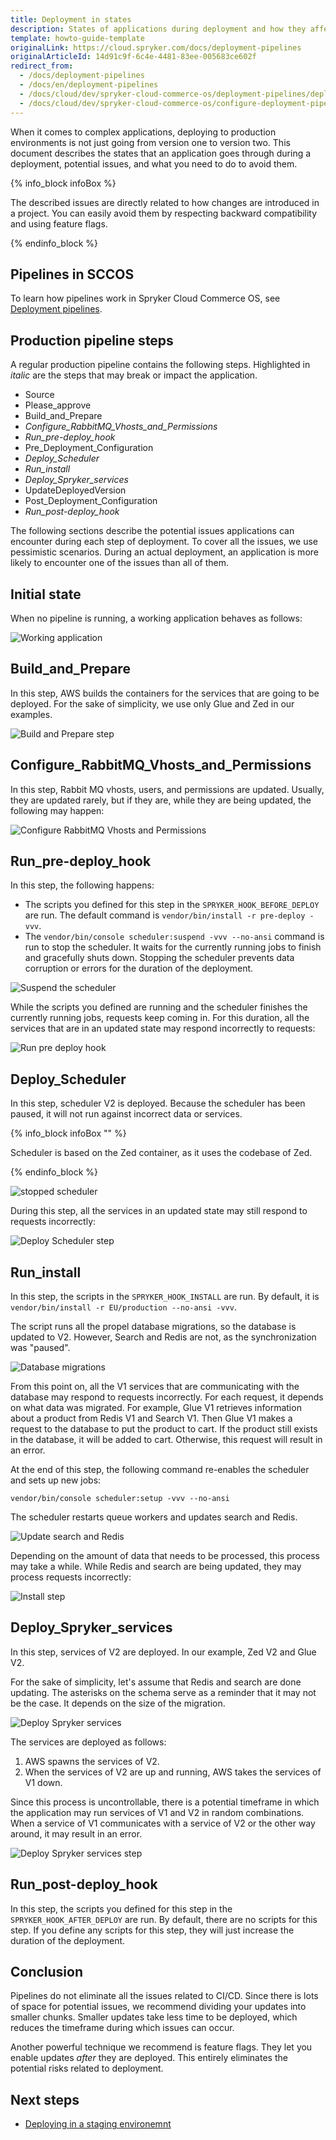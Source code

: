 ```yaml
---
title: Deployment in states
description: States of applications during deployment and how they affect its behaviour.
template: howto-guide-template
originalLink: https://cloud.spryker.com/docs/deployment-pipelines
originalArticleId: 14d91c9f-6c4e-4481-83ee-005683ce602f
redirect_from:
  - /docs/deployment-pipelines
  - /docs/en/deployment-pipelines
  - /docs/cloud/dev/spryker-cloud-commerce-os/deployment-pipelines/deployment-pipelines.html
  - /docs/cloud/dev/spryker-cloud-commerce-os/configure-deployment-pipelines/deployment-in-states.html
---
```


When it comes to complex applications, deploying to production environments is not just going from version one to version two. This document describes the states that an application goes through during a deployment, potential issues, and what you need to do to avoid them.

{% info_block infoBox %}

The described issues are directly related to how changes are introduced in a project. You can  easily avoid them by respecting backward compatibility and using feature flags.

{% endinfo_block %}


## Pipelines in SCCOS

To learn how pipelines work in Spryker Cloud Commerce OS, see [Deployment pipelines](/docs/cag/dev/configure-deployment-pipelines/deployment-pipelines.html).

## Production pipeline steps

A regular production pipeline contains the following steps. Highlighted in *italic* are the steps that may break or impact the application.

* Source
* Please_approve
* Build_and_Prepare
* *Configure_RabbitMQ_Vhosts_and_Permissions*
* *Run_pre-deploy_hook*
* Pre_Deployment_Configuration
* *Deploy_Scheduler*
* *Run_install*
* *Deploy_Spryker_services*
* UpdateDeployedVersion
* Post_Deployment_Configuration
* *Run_post-deploy_hook*

The following sections describe the potential issues applications can encounter during each step of deployment. To cover all the issues, we use pessimistic scenarios. During an actual deployment, an application is more likely to encounter one of the issues than all of them.

## Initial state

When no pipeline is running, a working application behaves as follows:

![Working application](https://spryker.s3.eu-central-1.amazonaws.com/docs/cloud/spryker-cloud-commerce-os/configure-deployment-pipelines/deployment-in-states.md/working-application.gif)

## Build_and_Prepare

In this step, AWS builds the containers for the services that are going to be deployed. For the sake of simplicity, we use only Glue and Zed in our examples.

![Build and Prepare step](https://spryker.s3.eu-central-1.amazonaws.com/docs/cloud/spryker-cloud-commerce-os/configure-deployment-pipelines/deployment-in-states.md/build-and-prepare-step.jpg)

## Configure_RabbitMQ_Vhosts_and_Permissions

In this step, Rabbit MQ vhosts, users, and permissions are updated. Usually, they are updated rarely, but if they are, while they are being updated, the following may happen:

![Configure RabbitMQ Vhosts and Permissions](https://spryker.s3.eu-central-1.amazonaws.com/docs/cloud/spryker-cloud-commerce-os/configure-deployment-pipelines/deployment-in-states.md/configure-rabbitmq-step.gif)

## Run_pre-deploy_hook

In this step, the following happens:
* The scripts you defined for this step in the `SPRYKER_HOOK_BEFORE_DEPLOY` are run. The default command is `vendor/bin/install -r pre-deploy -vvv`.
* The `vendor/bin/console scheduler:suspend -vvv --no-ansi` command is run to stop the scheduler. It waits for the currently running jobs to finish and gracefully shuts down. Stopping the scheduler prevents data corruption or errors for the duration of the deployment.

![Suspend the scheduler](https://spryker.s3.eu-central-1.amazonaws.com/docs/cloud/spryker-cloud-commerce-os/configure-deployment-pipelines/deployment-in-states.md/suspend-scheduler.jpg)

While the scripts you defined are running and the scheduler finishes the currently running jobs, requests keep coming in. For this duration, all the services that are in an updated state may respond incorrectly to requests:

![Run pre deploy hook](https://spryker.s3.eu-central-1.amazonaws.com/docs/cloud/spryker-cloud-commerce-os/configure-deployment-pipelines/deployment-in-states.md/pre-deploy-step.gif)

## Deploy_Scheduler

In this step, scheduler V2 is deployed. Because the scheduler has been paused, it will not run against incorrect data or services.

{% info_block infoBox "" %}

Scheduler is based on the Zed container, as it uses the codebase of Zed.

{% endinfo_block %}

![stopped scheduler](https://spryker.s3.eu-central-1.amazonaws.com/docs/cloud/spryker-cloud-commerce-os/configure-deployment-pipelines/deployment-in-states.md/stopped-scheduler.jpg)

During this step, all the services in an updated state may still respond to requests incorrectly:

![Deploy Scheduler step](https://spryker.s3.eu-central-1.amazonaws.com/docs/cloud/spryker-cloud-commerce-os/configure-deployment-pipelines/deployment-in-states.md/deploy-scheduler-step.gif)

## Run_install

In this step, the scripts in the `SPRYKER_HOOK_INSTALL` are run. By default, it is `vendor/bin/install -r EU/production --no-ansi -vvv`.

The script runs all the propel database migrations, so the database is updated to V2. However, Search and Redis are not, as the synchronization was "paused".

![Database migrations](https://spryker.s3.eu-central-1.amazonaws.com/docs/cloud/spryker-cloud-commerce-os/configure-deployment-pipelines/deployment-in-states.md/database-migration.jpg)

From this point on, all the V1 services that are communicating with the database may respond to requests incorrectly. For each request, it depends on what data was migrated. For example, Glue V1 retrieves information about a product from Redis V1 and Search V1. Then Glue V1 makes a request to the database to put the product to cart. If the product still exists in the database, it will be added to cart. Otherwise, this request will result in an error.

At the end of this step, the following command re-enables the scheduler and sets up new jobs:
```shell
vendor/bin/console scheduler:setup -vvv --no-ansi
```

The scheduler restarts queue workers and updates search and Redis.

![Update search and Redis](https://spryker.s3.eu-central-1.amazonaws.com/docs/cloud/spryker-cloud-commerce-os/configure-deployment-pipelines/deployment-in-states.md/update-search-and-redis.gif)

Depending on the amount of data that needs to be processed, this process may take a while. While Redis and search are being updated, they may process requests incorrectly:

![Install step](https://spryker.s3.eu-central-1.amazonaws.com/docs/cloud/spryker-cloud-commerce-os/configure-deployment-pipelines/deployment-in-states.md/install-step.gif)

## Deploy_Spryker_services

In this step, services of V2 are deployed. In our example, Zed V2 and Glue V2.

For the sake of simplicity, let's assume that Redis and search are done updating. The asterisks on the schema serve as a reminder that it may not be the case. It depends on the size of the migration.

![Deploy Spryker services](https://spryker.s3.eu-central-1.amazonaws.com/docs/cloud/spryker-cloud-commerce-os/configure-deployment-pipelines/deployment-in-states.md/deploy-spryker-services.jpg)

The services are deployed as follows:
1. AWS spawns the services of V2.
2. When the services of V2 are up and running, AWS takes the services of V1 down.

Since this process is uncontrollable, there is a potential timeframe in which the application may run services of V1 and V2 in random combinations. When a service of V1 communicates with a service of V2 or the other way around, it may result in an error.

![Deploy Spryker services step](https://spryker.s3.eu-central-1.amazonaws.com/docs/cloud/spryker-cloud-commerce-os/configure-deployment-pipelines/deployment-in-states.md/deploy-services-step.gif)

## Run_post-deploy_hook

In this step, the scripts you defined for this step in the `SPRYKER_HOOK_AFTER_DEPLOY` are run. By default, there are no scripts for this step. If you define any scripts for this step, they will just increase the duration of the deployment.

## Conclusion

Pipelines do not eliminate all the issues related to CI/CD. Since there is lots of space for potential issues, we recommend dividing your updates into smaller chunks. Smaller updates take less time to be deployed, which reduces the timeframe during which issues can occur.

Another powerful technique we recommend is feature flags. They let you enable updates *after* they are deployed. This entirely eliminates the potential risks related to deployment.

## Next steps


*   [Deploying in a staging environemnt](/docs/cag/dev/deploy-in-a-staging-environment.html)
